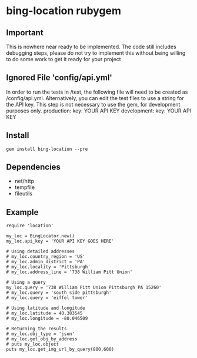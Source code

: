 # bing-location rubygem
## Important
This is nowhere near ready to be implemented. The code still includes debugging steps, please do not try to implement this without being willing to do some work to get it ready for your project
## Ignored File 'config/api.yml'
In order to run the tests in /test, the following file will need to be created as /config/api.yml. Alternatively, you can edit the test files to use a string for the API key. This step is not necessary to use the gem, for development purposes only.
    production:
     key: YOUR API KEY 
    development:
     key: YOUR API KEY 
## Install
    gem install bing-location --pre
## Dependencies
- net/http
- tempfile
- fileutils

## Example
    require 'location'
    
    my_loc = BingLocator.new()
    my_loc.api_key = 'YOUR API KEY GOES HERE' 
   
    # Using detailed addresses 
    # my_loc.country_region = 'US'
    # my_loc.admin_district = 'PA'
    # my_loc.locality = 'Pittsburgh'
    # my_loc.address_line = '738 William Pitt Union'
    
    # Using a query
    my_loc.query = '738 William Pitt Union Pittsburgh PA 15260'
    # my_loc.query = 'south side pittsburgh'
    # my_loc.query = 'eiffel tower'

    # Using latitude and longitude
    # my_loc.latitude = 40.383545
    # my_loc.longitude = -80.046509
    
    # Returning the results 
    # my_loc.obj_type = 'json'
    # my_loc.get_obj_by_address
    # puts my_loc.object
    puts my_loc.get_img_url_by_query(800,600)
